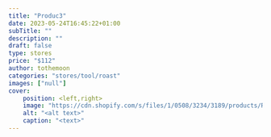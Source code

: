```yaml
---
title: "Produc3"
date: 2023-05-24T16:45:22+01:00
subTitle: ""
description: ""
draft: false
type: stores
price: "$112"
author: tothemoon
categories: "stores/tool/roast"
images: ["null"]
cover:
    position: <left,right>
    image: "https://cdn.shopify.com/s/files/1/0508/3234/3189/products/RubberSealLRSQ_1400x.jpg?v=1631382093"
    alt: "<alt text>"
    caption: "<text>"
---
```

